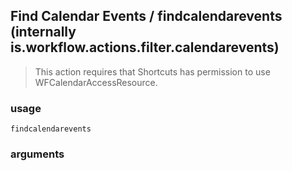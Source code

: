 
## Find Calendar Events / findcalendarevents (internally is.workflow.actions.filter.calendarevents)


> This action requires that Shortcuts has permission to use WFCalendarAccessResource.

### usage
`findcalendarevents `

### arguments


